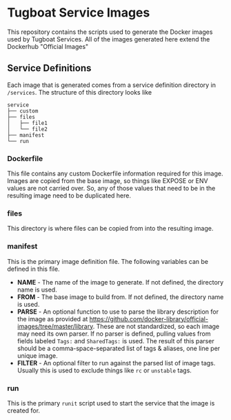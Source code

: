 # Tugboat Service Images

This repository contains the scripts used to generate the Docker images used by Tugboat Services. All of the images generated here extend the Dockerhub "Official Images"

## Service Definitions

Each image that is generated comes from a service definition directory in `/services`. The structure of this directory looks like

```
service
├── custom
├── files
│   ├── file1
│   └── file2
├── manifest
└── run
```

### Dockerfile

This file contains any custom Dockerfile information required for this image. Images are copied from the base image, so things like EXPOSE or ENV values are not carried over. So, any of those values that need to be in the resulting image need to be duplicated here.

### files

This directory is where files can be copied from into the resulting image.

### manifest

This is the primary image definition file. The following variables can be defined in this file.

* **NAME** - The name of the image to generate. If not defined, the directory name is used.
* **FROM** - The base image to build from. If not defined, the directory name is used.
* **PARSE** - An optional function to use to parse the library description for the image as provided at https://github.com/docker-library/official-images/tree/master/library. These are not standardized, so each image may need its own parser. If no parser is defined, pulling values from fields labeled `Tags:` and `SharedTags:` is used. The result of this parser should be a comma-space-separated list of tags & aliases, one line per unique image.
* **FILTER** - An optional filter to run against the parsed list of image tags. Usually this is used to exclude things like `rc` or `unstable` tags.

### run

This is the primary `runit` script used to start the service that the image is created for.